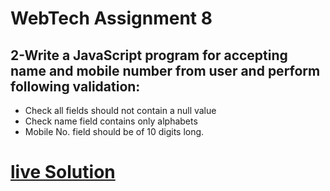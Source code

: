 # WebTech Assignment 8
## 2-Write a JavaScript program for accepting name and mobile number from user and perform following validation:
- Check all fields should not contain a null value
- Check name field contains only alphabets
- Mobile No. field should be of 10 digits long.
  
  
# [live Solution](https://sandesh-at-git.github.io/WebTech-Assn8-Que-2/)

